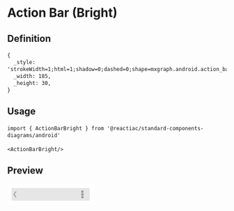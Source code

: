 # Action Bar (Bright)

## Definition

```
{
  _style: 'strokeWidth=1;html=1;shadow=0;dashed=0;shape=mxgraph.android.action_bar;fillColor=#E6E6E6;strokeColor=#c0c0c0;strokeWidth=2;whiteSpace=wrap;',
  _width: 185,
  _height: 30,
}
```

## Usage

```
import { ActionBarBright } from '@reactiac/standard-components-diagrams/android'

<ActionBarBright/>
```

## Preview

<img src="./action-bar-bright.png" width="200"/>
